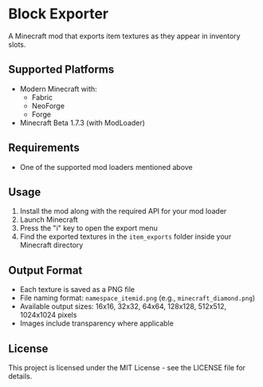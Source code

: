 # Block Exporter

A Minecraft mod that exports item textures as they appear in inventory slots.

## Supported Platforms
- Modern Minecraft with:
  - Fabric
  - NeoForge
  - Forge
- Minecraft Beta 1.7.3 (with ModLoader)

## Requirements
- One of the supported mod loaders mentioned above

## Usage
1. Install the mod along with the required API for your mod loader
2. Launch Minecraft
3. Press the "i" key to open the export menu
4. Find the exported textures in the `item_exports` folder inside your Minecraft directory

## Output Format
- Each texture is saved as a PNG file
- File naming format: `namespace_itemid.png` (e.g., `minecraft_diamond.png`)
- Available output sizes: 16x16, 32x32, 64x64, 128x128, 512x512, 1024x1024 pixels
- Images include transparency where applicable

## License
This project is licensed under the MIT License - see the LICENSE file for details. 
